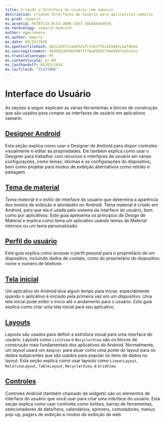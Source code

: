 ```yaml
---
title: Criando a Interface do usuário com xamarin
description: Criando Interfaces de usuário para aplicativos xamarin
ms.prod: xamarin
ms.assetid: F67B7C33-BC53-2BB6-CDA7-16E4AB4A9EFB
ms.technology: xamarin-android
author: mgmclemore
ms.author: mamcle
ms.date: 04/25/2018
ms.openlocfilehash: d8311b97c24a032a7c7d4377b11b5045caafdee6
ms.sourcegitcommit: 4b0582a0f06598f3ff8ad5b817946459fed3c42a
ms.translationtype: MT
ms.contentlocale: pt-BR
ms.lasthandoff: 05/03/2018
ms.locfileid: "32437006"
---
```

# <a name="user-interface"></a>Interface do Usuário

As seções a seguir explicam as várias ferramentas e blocos de construção que são usados para compor as interfaces de usuário em aplicativos xamarin.

## <a name="android-designerandroiduser-interfaceandroid-designerindexmd"></a>[Designer Android](~/android/user-interface/android-designer/index.md)

Esta seção explica como usar o Designer de Android para dispor controles visualmente e editar as propriedades. Ele também explica como usar o Designer para trabalhar com recursos e interfaces de usuário em várias configurações, como temas, idiomas e as configurações do dispositivo, bem como projetar para modos de exibição alternativos como retrato e paisagem.

## <a name="material-themeandroiduser-interfacematerial-thememd"></a>[Tema de material](~/android/user-interface/material-theme.md)

*Tema material* é o estilo de interface do usuário que determina a aparência dos modos de exibição e atividades no Android. Tema material é criado em Android, para que ela é usada pelo sistema da interface do usuário, bem como por aplicativos. Este guia apresenta os princípios de Design de Material e explica como tema um aplicativo usando temas de Material internos ou um tema personalizado.

## <a name="user-profileandroiduser-interfaceuser-profilemd"></a>[Perfil do usuário](~/android/user-interface/user-profile.md)

Este guia explica como acessar o perfil pessoal para o proprietário de um dispositivo, incluindo dados de contato, como do proprietário do dispositivo nome e número de telefone.

## <a name="splash-screenandroiduser-interfacesplash-screenmd"></a>[Tela inicial](~/android/user-interface/splash-screen.md)

Um aplicativo do Android leva algum tempo para iniciar, especialmente quando o aplicativo é iniciado pela primeira vez em um dispositivo. Uma tela inicial pode exibir o início até o andamento para o usuário. Este guia explica como criar uma tela inicial para seu aplicativo.

## <a name="layoutsandroiduser-interfacelayoutsindexmd"></a>[Layouts](~/android/user-interface/layouts/index.md)

Layouts são usados para definir a estrutura visual para uma interface do usuário.
Layouts como `ListView` e `RecyclerView` são os blocos de construção mais fundamentais dos aplicativos do Android. Normalmente, um layout usará um `Adapter` para atuar como uma ponte do layout para os dados subjacentes que são usados para popular os itens de dados no layout. Esta seção explica como usar layouts como `LinearLayout`, `RelativeLayout`, `TableLayout`, `RecyclerView`, e `GridView`.

## <a name="controlsandroiduser-interfacecontrolsindexmd"></a>[Controles](~/android/user-interface/controls/index.md)

Controles Android (também chamado de *widgets*) são os elementos de interface do usuário que você usar para criar uma interface do usuário. Esta seção explica como usar controles como botões, barras de ferramentas, selecionadores de data/hora, calendários, spinners, comutadores, menus pop-up, pagers de exibição e modos de exibição da web.

